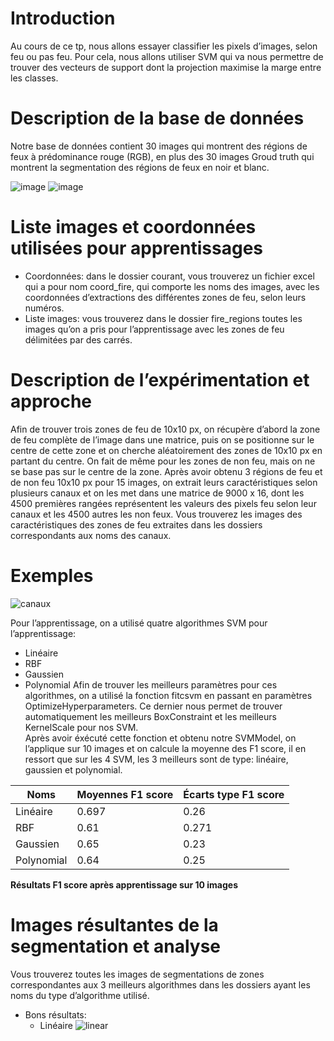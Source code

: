 # Introduction

Au cours de ce tp, nous allons essayer classifier les pixels d’images, selon feu ou pas feu. Pour cela, nous allons utiliser SVM qui va nous permettre de trouver des vecteurs de support dont la projection maximise la marge entre les classes.

# Description de la base de données

Notre base de données contient 30 images qui montrent des régions de feux à prédominance rouge (RGB), en plus des 30 images Groud truth qui montrent la segmentation des régions de feux en noir et blanc.

![image](https://user-images.githubusercontent.com/26171556/36399211-319cc882-15a1-11e8-9734-afbefbb45389.png)
![image](https://user-images.githubusercontent.com/26171556/36399227-4c2ee2de-15a1-11e8-9211-526b6d41bafa.png)

# Liste images  et coordonnées utilisées pour apprentissages

- Coordonnées: dans le dossier courant, vous trouverez un fichier excel qui a pour nom coord_fire, qui comporte les noms des images, avec les coordonnées d’extractions des différentes zones de feu, selon leurs numéros. 
- Liste images: vous trouverez dans le dossier fire_regions toutes les images qu’on a pris pour l’apprentissage avec les zones de feu délimitées par des carrés.

# Description de l’expérimentation et approche

Afin de trouver trois zones de feu de 10x10 px, on récupère d’abord la zone de feu complète de l’image dans une matrice, puis on se positionne sur le centre de cette zone et on cherche aléatoirement des zones de 10x10 px en  partant du centre.
On fait de même pour les zones de non feu, mais on ne se base pas sur le centre de la zone.
Après avoir obtenu 3 régions de feu et de non feu 10x10 px pour 15 images, on extrait leurs caractéristiques selon plusieurs canaux et on les met dans une matrice de 9000 x 16, dont les 4500 premières rangées représentent les valeurs  des pixels feu selon leur canaux et les 4500 autres les non feux. Vous trouverez les images des caractéristiques des zones de feu extraites dans les dossiers correspondants aux noms des canaux.

# Exemples

![canaux](https://user-images.githubusercontent.com/26171556/36399470-68d341ae-15a2-11e8-8b1b-e104d1dbbf43.png)

Pour l’apprentissage, on a utilisé quatre algorithmes SVM pour l’apprentissage:
- Linéaire
- RBF
- Gaussien
- Polynomial
Afin de trouver les meilleurs paramètres pour ces algorithmes, on a utilisé la fonction fitcsvm en passant en paramètres OptimizeHyperparameters. Ce dernier nous permet de trouver automatiquement les meilleurs BoxConstraint et les meilleurs KernelScale pour nos SVM.
<br /> Après avoir éxécuté cette fonction  et obtenu notre SVMModel, on l’applique sur 10 images et on calcule la moyenne des F1 score, il en ressort que  sur les 4 SVM, les 3 meilleurs sont de type: linéaire, gaussien et polynomial.

Noms | Moyennes   F1 score | Écarts   type F1 score
-- | -- | --
Linéaire | 0.697 | 0.26
RBF | 0.61 | 0.271
Gaussien | 0.65 | 0.23
Polynomial | 0.64 | 0.25

**Résultats F1 score après apprentissage sur 10 images**

# Images résultantes de la segmentation et analyse

Vous trouverez toutes les images de segmentations de zones correspondantes aux 3 meilleurs algorithmes dans les dossiers ayant les noms du type d’algorithme utilisé.
- Bons résultats:
  - Linéaire
  ![linear](https://user-images.githubusercontent.com/26171556/36399803-f3f802d2-15a3-11e8-9a30-93d8802ecb2e.png)

